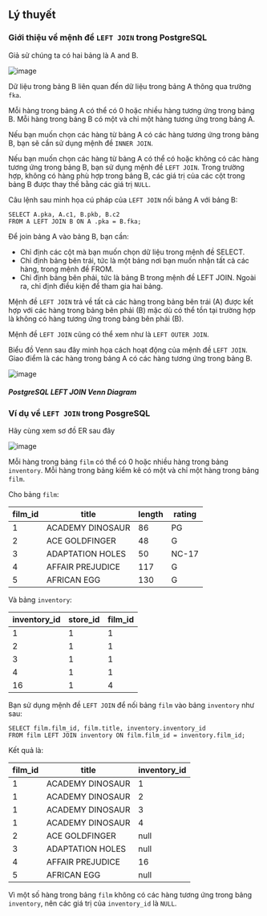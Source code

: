 ## Lý thuyết
### Giới thiệu về mệnh đề `LEFT JOIN` trong PostgreSQL
Giả sử chúng ta có hai bảng là A and B.

![image](https://github.com/user-attachments/assets/c5c4b025-f78c-440c-94bd-44c3a1f62965)

Dữ liệu trong bảng B liên quan đến dữ liệu trong bảng A thông qua trường `fka`.

Mỗi hàng trong bảng A có thể có 0 hoặc nhiều hàng tương ứng trong bảng B. Mỗi hàng trong bảng B có một và chỉ một hàng tương ứng trong bảng A.

Nếu bạn muốn chọn các hàng từ bảng A có các hàng tương ứng trong bảng B, bạn sẽ cần sử dụng mệnh đề `INNER JOIN`.

Nếu bạn muốn chọn các hàng từ bảng A có thể có hoặc không có các hàng tương ứng trong bảng B, bạn sử dụng mệnh đề `LEFT JOIN`. Trong trường hợp, không có hàng phù hợp trong bảng B, các giá trị của các cột trong bảng B được thay thế bằng các giá trị `NULL`.

Câu lệnh sau minh họa cú pháp của `LEFT JOIN` nối bảng A với bảng B:
```
SELECT A.pka, A.c1, B.pkb, B.c2
FROM A LEFT JOIN B ON A .pka = B.fka;
```
Để join bảng A vào bảng B, bạn cần:

- Chỉ định các cột mà bạn muốn chọn dữ liệu trong mệnh đề SELECT.
- Chỉ định bảng bên trái, tức là một bảng nơi bạn muốn nhận tất cả các hàng, trong mệnh đề FROM.
- Chỉ định bảng bên phải, tức là bảng B trong mệnh đề LEFT JOIN. Ngoài ra, chỉ định điều kiện để tham gia hai bảng. 

Mệnh đề `LEFT JOIN` trả về tất cả các hàng trong bảng bên trái (A) được kết hợp với các hàng trong bảng bên phải (B) mặc dù có thể tồn tại trường hợp là không có hàng tương ứng trong bảng bên phải (B).

Mệnh đề `LEFT JOIN` cũng có thể xem như là `LEFT OUTER JOIN`.

Biểu đồ Venn sau đây minh họa cách hoạt động của mệnh đề `LEFT JOIN`. Giao điểm là các hàng trong bảng A có các hàng tương ứng trong bảng B.

![image](https://github.com/user-attachments/assets/1bcaf32d-c8d7-457d-8d9c-839c45682276)

##### PostgreSQL LEFT JOIN Venn Diagram

### Ví dụ về `LEFT JOIN` trong PosgreSQL
Hãy cùng xem sơ đồ ER sau đây

![image](https://github.com/user-attachments/assets/c5877afd-c8a5-4ea3-8318-217969fd5174)

Mỗi hàng trong bảng `film` có thể có 0 hoặc nhiều hàng trong bảng `inventory`. Mỗi hàng trong bảng kiểm kê có một và chỉ một hàng trong bảng `film`.

Cho bảng `film`:

| film_id	| title	| length | rating |
|---------|-------|--------|--------|
| 1	| ACADEMY DINOSAUR | 86	| PG |
| 2	| ACE GOLDFINGER | 48	| G | 
| 3	| ADAPTATION HOLES | 50	| NC-17 |
| 4	| AFFAIR PREJUDICE | 117 | G |
| 5	| AFRICAN EGG	| 130	| G |

Và bảng `inventory`:

| inventory_id | store_id	| film_id |
|--------------|----------|---------|
| 1	| 1	| 1 |
| 2	| 1 | 1 |
| 3	| 1	| 1 | 
| 4	| 1	| 1 |
| 16 | 1 | 4 |

Bạn sử dụng mệnh đề `LEFT JOIN` để nối bảng `film` vào bảng `inventory` như sau:
```
SELECT film.film_id, film.title, inventory.inventory_id
FROM film LEFT JOIN inventory ON film.film_id = inventory.film_id;
```
Kết quả là:

| film_id	| title	| inventory_id | 
|---------|-------|--------------|
| 1	| ACADEMY DINOSAUR | 1 |
| 1	| ACADEMY DINOSAUR | 2 |
| 1	| ACADEMY DINOSAUR | 3 |
| 1	| ACADEMY DINOSAUR | 4 |
| 2	| ACE GOLDFINGER | null |
| 3	| ADAPTATION HOLES | null | 
| 4	| AFFAIR PREJUDICE | 16 | 
| 5	| AFRICAN EGG	| null |

Vì một số hàng trong bảng `film` không có các hàng tương ứng trong bảng `inventory`, nên các giá trị của `inventory_id` là `NULL`.

